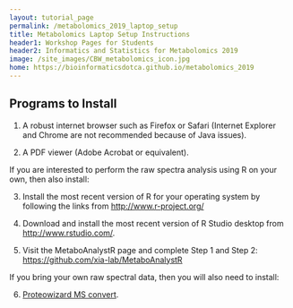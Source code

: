 ```yaml
---
layout: tutorial_page
permalink: /metabolomics_2019_laptop_setup
title: Metabolomics Laptop Setup Instructions
header1: Workshop Pages for Students
header2: Informatics and Statistics for Metabolomics 2019
image: /site_images/CBW_metabolomics_icon.jpg
home: https://bioinformaticsdotca.github.io/metabolomics_2019
---
```


## Programs to Install

1) A robust internet browser such as Firefox or Safari (Internet Explorer and Chrome are not recommended because of Java issues).

2) A PDF viewer (Adobe Acrobat or equivalent).  



If you are interested to perform the raw spectra analysis using R on your own, then also install:

3) Install the most recent version of R for your operating system by following the links from http://www.r-project.org/  
 
4) Download and install the most recent version of R Studio desktop from http://www.rstudio.com/.  

5) Visit the MetaboAnalystR page and complete Step 1 and Step 2: https://github.com/xia-lab/MetaboAnalystR



If you bring your own raw spectral data, then you will also need to install:  

6) [Proteowizard MS convert](http://proteowizard.sourceforge.net/user_installation.shtml).


